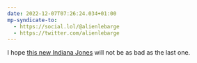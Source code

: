 ```yaml
---
date: 2022-12-07T07:26:24.034+01:00
mp-syndicate-to:
  - https://social.lol/@alienlebarge
  - https://twitter.com/alienlebarge
---
```

I hope [this new Indiana Jones](https://www.youtube.com/watch?v=ZfVYgWYaHmE) will not be as bad as the last one.

